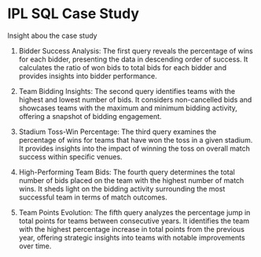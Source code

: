 # IPL SQL Case Study

Insight abou the case study

1) Bidder Success Analysis: The first query reveals the percentage of wins for each bidder, presenting the data in descending order of success. It calculates the ratio of won bids to total bids for each bidder and provides insights into bidder performance.

2) Team Bidding Insights: The second query identifies teams with the highest and lowest number of bids. It considers non-cancelled bids and showcases teams with the maximum and minimum bidding activity, offering a snapshot of bidding engagement.

3) Stadium Toss-Win Percentage: The third query examines the percentage of wins for teams that have won the toss in a given stadium. It provides insights into the impact of winning the toss on overall match success within specific venues.

4) High-Performing Team Bids: The fourth query determines the total number of bids placed on the team with the highest number of match wins. It sheds light on the bidding activity surrounding the most successful team in terms of match outcomes.

5) Team Points Evolution: The fifth query analyzes the percentage jump in total points for teams between consecutive years. It identifies the team with the highest percentage increase in total points from the previous year, offering strategic insights into teams with notable improvements over time.

